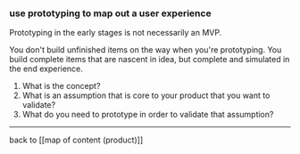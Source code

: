 ### use prototyping to map out a user experience

Prototyping in the early stages is not necessarily an MVP.

You don't build unfinished items on the way when you're prototyping. You build complete items that are nascent in idea, but complete and simulated in the end experience. 

1. What is the concept?
2. What is an assumption that is core to your product that you want to validate?
3. What do you need to prototype in order to validate that assumption?

---

back to [[map of content (product)]]